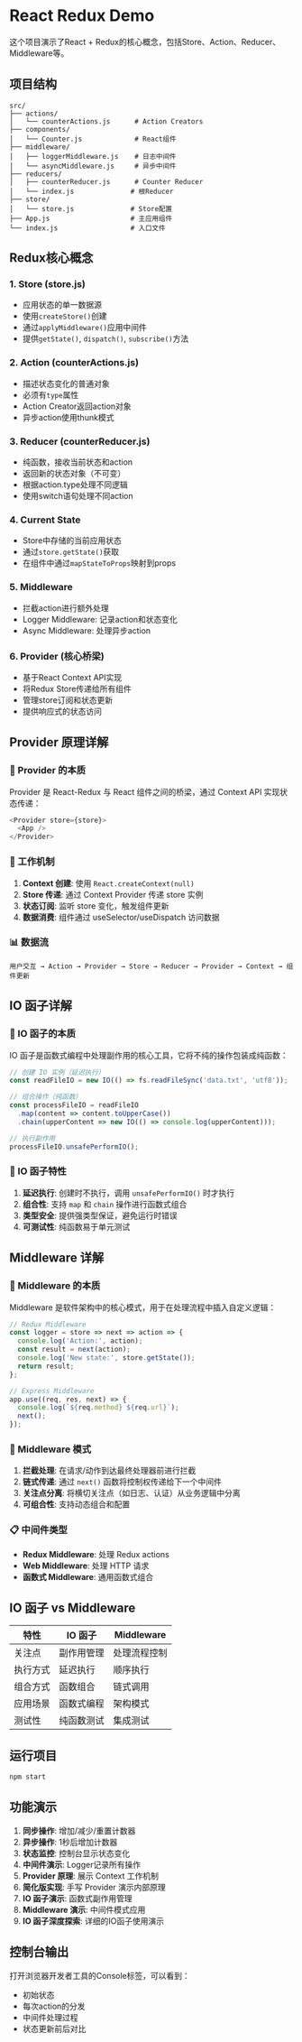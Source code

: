 # React Redux Demo

这个项目演示了React + Redux的核心概念，包括Store、Action、Reducer、Middleware等。

## 项目结构

```
src/
├── actions/
│   └── counterActions.js      # Action Creators
├── components/
│   └── Counter.js             # React组件
├── middleware/
│   ├── loggerMiddleware.js    # 日志中间件
│   └── asyncMiddleware.js     # 异步中间件
├── reducers/
│   ├── counterReducer.js      # Counter Reducer
│   └── index.js              # 根Reducer
├── store/
│   └── store.js              # Store配置
├── App.js                    # 主应用组件
└── index.js                  # 入口文件
```

## Redux核心概念

### 1. Store (store.js)
- 应用状态的单一数据源
- 使用`createStore()`创建
- 通过`applyMiddleware()`应用中间件
- 提供`getState()`, `dispatch()`, `subscribe()`方法

### 2. Action (counterActions.js)
- 描述状态变化的普通对象
- 必须有`type`属性
- Action Creator返回action对象
- 异步action使用thunk模式

### 3. Reducer (counterReducer.js)
- 纯函数，接收当前状态和action
- 返回新的状态对象（不可变）
- 根据action.type处理不同逻辑
- 使用switch语句处理不同action

### 4. Current State
- Store中存储的当前应用状态
- 通过`store.getState()`获取
- 在组件中通过`mapStateToProps`映射到props

### 5. Middleware
- 拦截action进行额外处理
- Logger Middleware: 记录action和状态变化
- Async Middleware: 处理异步action

### 6. Provider (核心桥梁)
- 基于React Context API实现
- 将Redux Store传递给所有组件
- 管理store订阅和状态更新
- 提供响应式的状态访问

## Provider 原理详解

### 🎯 Provider 的本质
Provider 是 React-Redux 与 React 组件之间的桥梁，通过 Context API 实现状态传递：

```javascript
<Provider store={store}>
  <App />
</Provider>
```

### 🔧 工作机制
1. **Context 创建**: 使用 `React.createContext(null)`
2. **Store 传递**: 通过 Context Provider 传递 store 实例
3. **状态订阅**: 监听 store 变化，触发组件更新
4. **数据消费**: 组件通过 useSelector/useDispatch 访问数据

### 📊 数据流
```
用户交互 → Action → Provider → Store → Reducer → Provider → Context → 组件更新
```

## IO 函子详解

### 🎯 IO 函子的本质
IO 函子是函数式编程中处理副作用的核心工具，它将不纯的操作包装成纯函数：

```javascript
// 创建 IO 实例（延迟执行）
const readFileIO = new IO(() => fs.readFileSync('data.txt', 'utf8'));

// 组合操作（纯函数）
const processFileIO = readFileIO
  .map(content => content.toUpperCase())
  .chain(upperContent => new IO(() => console.log(upperContent)));

// 执行副作用
processFileIO.unsafePerformIO();
```

### 🔧 IO 函子特性
1. **延迟执行**: 创建时不执行，调用 `unsafePerformIO()` 时才执行
2. **组合性**: 支持 `map` 和 `chain` 操作进行函数式组合
3. **类型安全**: 提供强类型保证，避免运行时错误
4. **可测试性**: 纯函数易于单元测试

## Middleware 详解

### 🎯 Middleware 的本质
Middleware 是软件架构中的核心模式，用于在处理流程中插入自定义逻辑：

```javascript
// Redux Middleware
const logger = store => next => action => {
  console.log('Action:', action);
  const result = next(action);
  console.log('New state:', store.getState());
  return result;
};

// Express Middleware
app.use((req, res, next) => {
  console.log(`${req.method} ${req.url}`);
  next();
});
```

### 🔧 Middleware 模式
1. **拦截处理**: 在请求/动作到达最终处理器前进行拦截
2. **链式传递**: 通过 `next()` 函数将控制权传递给下一个中间件
3. **关注点分离**: 将横切关注点（如日志、认证）从业务逻辑中分离
4. **可组合性**: 支持动态组合和配置

### 📋 中间件类型
- **Redux Middleware**: 处理 Redux actions
- **Web Middleware**: 处理 HTTP 请求
- **函数式 Middleware**: 通用函数式组合

## IO 函子 vs Middleware

| 特性 | IO 函子 | Middleware |
|------|---------|------------|
| 关注点 | 副作用管理 | 处理流程控制 |
| 执行方式 | 延迟执行 | 顺序执行 |
| 组合方式 | 函数组合 | 链式调用 |
| 应用场景 | 函数式编程 | 架构模式 |
| 测试性 | 纯函数测试 | 集成测试 |

## 运行项目

```bash
npm start
```

## 功能演示

1. **同步操作**: 增加/减少/重置计数器
2. **异步操作**: 1秒后增加计数器
3. **状态监控**: 控制台显示状态变化
4. **中间件演示**: Logger记录所有操作
5. **Provider 原理**: 展示 Context 工作机制
6. **简化版实现**: 手写 Provider 演示内部原理
7. **IO 函子演示**: 函数式副作用管理
8. **Middleware 演示**: 中间件模式应用
9. **IO 函子深度探索**: 详细的IO函子使用演示

## 控制台输出

打开浏览器开发者工具的Console标签，可以看到：
- 初始状态
- 每次action的分发
- 中间件处理过程
- 状态更新前后对比
